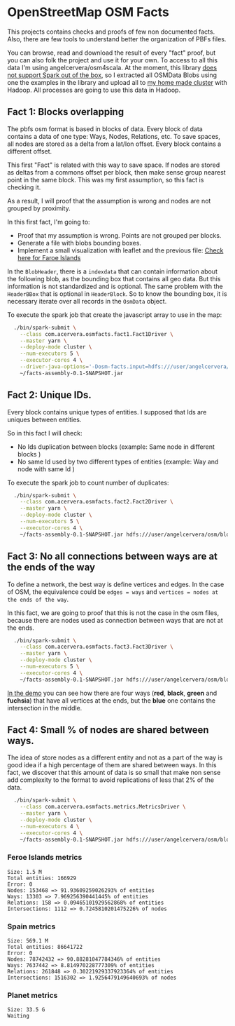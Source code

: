 # OpenStreetMap OSM Facts

This projects contains checks and proofs of few non documented facts.
Also, there are few tools to understand better the organization of PBFs files.

You can browse, read and download the result of every "fact" proof, but you can also folk the project and use it for your own.
To access to all this data I'm using angelcervera/osm4scala. At the moment, this library [does not support Spark out of the box](https://github.com/angelcervera/osm4scala/issues/25), so I
extracted all OSMData Blobs using one the examples in the library and upload all to [my home made cluster]() with Hadoop. All processes are
going to use this data in Hadoop.

## Fact 1: Blocks overlapping
The pbfs osm format is based in blocks of data.
Every block of data contains a data of one type: Ways, Nodes, Relations, etc. To save spaces, all nodes are stored as a
delta from a lat/lon offset. Every block contains a different offset.

This first "Fact" is related with this way to save space. If nodes are stored as deltas from a commons offset per block,
then make sense group nearest point in the same block. This was my first assumption, so this fact is checking it.

As a result, I will proof that the assumption is wrong and nodes are not grouped by proximity.

In this first fact, I'm going to:
- Proof that my assumption is wrong. Points are not grouped per blocks.
- Generate a file with blobs bounding boxes.
- Implement a small visualization with leaflet and the previous file: [Check here for Faroe Islands](https://angelcervera.github.io/osm-facts/)

In the ```BlobHeader```, there is a ```indexdata``` that can contain information about the following blob, as the bounding box that
contains all geo data. But this information is not standardized and is optional.
The same problem with the ```HeaderBBox``` that is optional in ```HeaderBlock```.
So to know the bounding box, it is necessary iterate over all records in the  ```OsmData``` object.

To execute the spark job that create the javascript array to use in the map:
```bash
  ./bin/spark-submit \
    --class com.acervera.osmfacts.fact1.Fact1Driver \
    --master yarn \
    --deploy-mode cluster \
    --num-executors 5 \
    --executor-cores 4 \
    --driver-java-options='-Dosm-facts.input=hdfs:///user/angelcervera/osm/blocks/planet -Dosm-facts.local-file-js-bounding=/home/angelcervera/planet/bboxes.js' \
    ~/facts-assembly-0.1-SNAPSHOT.jar

```

## Fact 2: Unique IDs.

Every block contains unique types of entities. I supposed that Ids are uniques between entities.

So in this fact I will check:
- No Ids duplication between blocks (example: Same node  in different blocks )
- No same Id used by two different types of entities (example: Way and node with same Id )

To execute the spark job to count number of duplicates:
```bash
  ./bin/spark-submit \
    --class com.acervera.osmfacts.fact2.Fact2Driver \
    --master yarn \
    --deploy-mode cluster \
    --num-executors 5 \
    --executor-cores 4 \
    ~/facts-assembly-0.1-SNAPSHOT.jar hdfs:///user/angelcervera/osm/blocks/planet
```

## Fact 3: No all connections between ways are at the ends of the way
To define a network, the best way is define vertices and edges. In the case of OSM, the equivalence could be ```edges = ways``` and ```vertices = nodes at the ends of the way```.

In this fact, we are going to proof that this is not the case in the osm files, because there are nodes used as connection between ways that are not at the ends.

```bash
  ./bin/spark-submit \
    --class com.acervera.osmfacts.fact3.Fact3Driver \
    --master yarn \
    --deploy-mode cluster \
    --num-executors 5 \
    --executor-cores 4 \
    ~/facts-assembly-0.1-SNAPSHOT.jar hdfs:///user/angelcervera/osm/blocks/planet /home/angelcervera/planet/connections_not_at_the_ends
```

[In the demo](https://angelcervera.github.io/osm-facts/) you can see how there are four ways (**red**, **black**, **green** and **fuchsia**) that have all vertices at the ends, but the **blue** one contains the intersection in the middle.


## Fact 4: Small % of nodes are shared between ways.
The idea of store nodes as a different entity and not as a part of the way is good idea if a high percentage of them are
shared between ways.
In this fact, we discover that this amount of data is so small that make non sense add complexity to the format to avoid
replications of less that 2% of the data.
 
```bash
  ./bin/spark-submit \
    --class com.acervera.osmfacts.metrics.MetricsDriver \
    --master yarn \
    --deploy-mode cluster \
    --num-executors 4 \
    --executor-cores 4 \
    ~/facts-assembly-0.1-SNAPSHOT.jar hdfs:///user/angelcervera/osm/blocks/planet
```

### Feroe Islands metrics
```
Size: 1.5 M
Total entities: 166929
Error: 0
Nodes: 153468 => 91.93609259026293% of entities
Ways: 13303 => 7.969256390441445% of entities
Relations: 158 => 0.09465101929562868% of entities
Intersections: 1112 => 0.7245810201475226% of nodes
```

### Spain metrics
```
Size: 569.1 M
Total entities: 86641722
Error: 0
Nodes: 78742432 => 90.88281047784346% of entities
Ways: 7637442 => 8.814970228777309% of entities
Relations: 261848 => 0.30221929337923364% of entities
Intersections: 1516302 => 1.9256479149640693% of nodes
```

### Planet metrics
```
Size: 33.5 G
Waiting
```